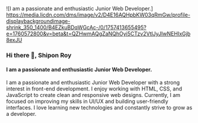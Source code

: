 ![I am a passionate and enthusiastic Junior Web Developer.]
https://media.licdn.com/dms/image/v2/D4E16AQHpbKW03qRmGw/profile-displaybackgroundimage-shrink_350_1400/B4EZkuBDqWGcAc-/0/1757413655495?e=1760572800&v=beta&t=QZHwmAQgZaNQhOyi5CTzv2VtlJyJIwNEHIxGjb8exJU

### Hi there 👋, Shipon Roy
#### I am a passionate and enthusiastic Junior Web Developer.

I am a passionate and enthusiastic Junior Web Developer with a strong interest in front-end development. I enjoy working with HTML, CSS, and JavaScript to create clean and responsive web designs. Currently, I am focused on improving my skills in UI/UX and building user-friendly interfaces. I love learning new technologies and constantly strive to grow as a developer.

